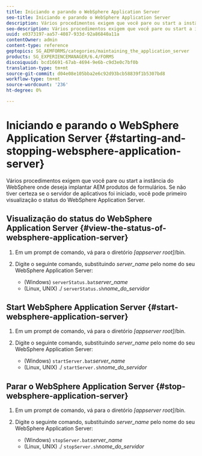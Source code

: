 ```yaml
---
title: Iniciando e parando o WebSphere Application Server
seo-title: Iniciando e parando o WebSphere Application Server
description: Vários procedimentos exigem que você pare ou start a instância do WebSphere onde deseja implantar AEM produtos de formulários. Este documento descreve como start e interromper o WebSphere Application Server.
seo-description: Vários procedimentos exigem que você pare ou start a instância do WebSphere onde deseja implantar AEM produtos de formulários. Este documento descreve como start e interromper o WebSphere Application Server.
uuid: e0373197-aa57-4087-933d-92a86840a11a
contentOwner: admin
content-type: reference
geptopics: SG_AEMFORMS/categories/maintaining_the_application_server
products: SG_EXPERIENCEMANAGER/6.4/FORMS
discoiquuid: bcd16691-67ab-4694-9e6b-c9d3e0c7bf0b
translation-type: tm+mt
source-git-commit: d04e08e105bba2e6c92d93bcb58839f1b5307bd8
workflow-type: tm+mt
source-wordcount: '236'
ht-degree: 0%

---
```



# Iniciando e parando o WebSphere Application Server {#starting-and-stopping-websphere-application-server}

Vários procedimentos exigem que você pare ou start a instância do WebSphere onde deseja implantar AEM produtos de formulários. Se não tiver certeza se o servidor de aplicativos foi iniciado, você pode primeiro visualização o status do WebSphere Application Server.

## Visualização do status do WebSphere Application Server {#view-the-status-of-websphere-application-server}

1. Em um prompt de comando, vá para o diretório *[appserver root]*/bin.
1. Digite o seguinte comando, substituindo *server_name* pelo nome do seu WebSphere Application Server:

   * (Windows) `serverStatus.bat`*server_name*
   * (Linux, UNIX) ./ `serverStatus.sh`*nome_do_servidor*

## Start WebSphere Application Server {#start-websphere-application-server}

1. Em um prompt de comando, vá para o diretório *[appserver root]*/bin.
1. Digite o seguinte comando, substituindo *server_name* pelo nome do seu WebSphere Application Server:

   * (Windows) `startServer.bat`*server_name*
   * (Linux, UNIX) ./ `startServer.sh`*nome_do_servidor*

## Parar o WebSphere Application Server {#stop-websphere-application-server}

1. Em um prompt de comando, vá para o diretório *[appserver root]*/bin.
1. Digite o seguinte comando, substituindo *server_name* pelo nome do seu WebSphere Application Server:

   * (Windows) `stopServer.bat`*server_name*
   * (Linux, UNIX) ./ `stopServer.sh`*nome_do_servidor*

